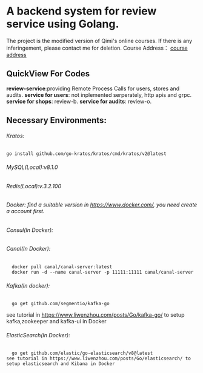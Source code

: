 # A backend system for review service using Golang.
The project is the modified version of Qimi's online courses. If there is any inferingement, please contact me for deletion.
Course Address： [course address](https://study.163.com/course/courseMain.htm?courseId=1212937804)
## QuickView For Codes
**review-service**:providing Remote Process Calls for users, stores and audits.
**service for users**: not inplemented serperately, http apis and grpc.
**service for shops**: review-b.
**service for audits**: review-o.
## Necessary Environments:
###### Kratos:
  ```
  go install github.com/go-kratos/kratos/cmd/kratos/v2@latest
  ```
###### MySQL(Local):v8.1.0
###### Redis(Local):v.3.2.100
###### Docker: find a suitable version in https://www.docker.com/, you need create a account first.
###### Consul(In Docker):
###### Canal(In Docker): 
```
  docker pull canal/canal-server:latest
  docker run -d --name canal-server -p 11111:11111 canal/canal-server
```
###### Kafka(In docker):
```
  go get github.com/segmentio/kafka-go
```
see tutorial in https://www.liwenzhou.com/posts/Go/kafka-go/ to setup kafka,zookeeper and kafka-ui in Docker
###### ElasticSearch(In Docker):
```
  go get github.com/elastic/go-elasticsearch/v8@latest
see tutorial in https://www.liwenzhou.com/posts/Go/elasticsearch/ to setup elasticsearch and Kibana in Docker
```
